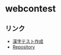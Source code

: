 # webcontest

## リンク

* [漢字テスト作成](https://konoleo.github.io/webcontest/test/)
* [Repository](https://github.com/konoleo/webcontest)

